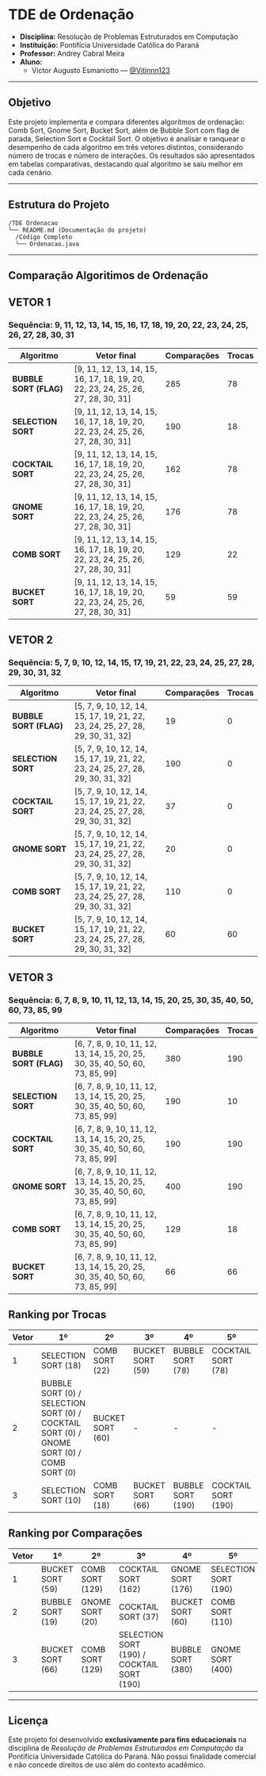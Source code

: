 # TDE de Ordenação
- **Disciplina:** Resolução de Problemas Estruturados em Computação
- **Instituição:** Pontifícia Universidade Católica do Paraná    
- **Professor:** Andrey Cabral Meira
- **Aluno:**   
  - Victor Augusto Esmaniotto — [@Vitinnn123](https://github.com/Vitinnn123) 
---

## Objetivo

Este projeto implementa e compara diferentes algoritmos de ordenação: Comb Sort, Gnome Sort, Bucket Sort, além de Bubble Sort com flag de parada, Selection Sort e Cocktail Sort. 
O objetivo é analisar e ranquear o desempenho de cada algoritmo em três vetores distintos, considerando número de trocas e número de interações. 
Os resultados são apresentados em tabelas comparativas, destacando qual algoritmo se saiu melhor em cada cenário.

---

## Estrutura do Projeto

```
/TDE Ordenacao
└── README.md (Documentação do projeto)
  /Código Completo 
  └── Ordenacao.java
```

---

## Comparação Algoritimos de Ordenação

## VETOR 1
### Sequência: 9, 11, 12, 13, 14, 15, 16, 17, 18, 19, 20, 22, 23, 24, 25, 26, 27, 28, 30, 31

| Algoritmo              | Vetor final                                                                     | Comparações | Trocas |
| ---------------------- | ------------------------------------------------------------------------------- | ----------- | ------ |
| **BUBBLE SORT (FLAG)** | [9, 11, 12, 13, 14, 15, 16, 17, 18, 19, 20, 22, 23, 24, 25, 26, 27, 28, 30, 31] | 285         | 78     |
| **SELECTION SORT**     | [9, 11, 12, 13, 14, 15, 16, 17, 18, 19, 20, 22, 23, 24, 25, 26, 27, 28, 30, 31] | 190         | 18     |
| **COCKTAIL SORT**      | [9, 11, 12, 13, 14, 15, 16, 17, 18, 19, 20, 22, 23, 24, 25, 26, 27, 28, 30, 31] | 162         | 78     |
| **GNOME SORT**         | [9, 11, 12, 13, 14, 15, 16, 17, 18, 19, 20, 22, 23, 24, 25, 26, 27, 28, 30, 31] | 176         | 78     |
| **COMB SORT**          | [9, 11, 12, 13, 14, 15, 16, 17, 18, 19, 20, 22, 23, 24, 25, 26, 27, 28, 30, 31] | 129         | 22     |
| **BUCKET SORT**        | [9, 11, 12, 13, 14, 15, 16, 17, 18, 19, 20, 22, 23, 24, 25, 26, 27, 28, 30, 31] | 59          | 59     |

## VETOR 2
### Sequência: 5, 7, 9, 10, 12, 14, 15, 17, 19, 21, 22, 23, 24, 25, 27, 28, 29, 30, 31, 32

| Algoritmo              | Vetor final                                                                   | Comparações | Trocas |
| ---------------------- | ----------------------------------------------------------------------------- | ----------- | ------ |
| **BUBBLE SORT (FLAG)** | [5, 7, 9, 10, 12, 14, 15, 17, 19, 21, 22, 23, 24, 25, 27, 28, 29, 30, 31, 32] | 19          | 0      |
| **SELECTION SORT**     | [5, 7, 9, 10, 12, 14, 15, 17, 19, 21, 22, 23, 24, 25, 27, 28, 29, 30, 31, 32] | 190         | 0      |
| **COCKTAIL SORT**      | [5, 7, 9, 10, 12, 14, 15, 17, 19, 21, 22, 23, 24, 25, 27, 28, 29, 30, 31, 32] | 37          | 0      |
| **GNOME SORT**         | [5, 7, 9, 10, 12, 14, 15, 17, 19, 21, 22, 23, 24, 25, 27, 28, 29, 30, 31, 32] | 20          | 0      |
| **COMB SORT**          | [5, 7, 9, 10, 12, 14, 15, 17, 19, 21, 22, 23, 24, 25, 27, 28, 29, 30, 31, 32] | 110         | 0      |
| **BUCKET SORT**        | [5, 7, 9, 10, 12, 14, 15, 17, 19, 21, 22, 23, 24, 25, 27, 28, 29, 30, 31, 32] | 60          | 60     |

## VETOR 3
### Sequência: 6, 7, 8, 9, 10, 11, 12, 13, 14, 15, 20, 25, 30, 35, 40, 50, 60, 73, 85, 99

| Algoritmo              | Vetor final                                                                  | Comparações | Trocas |
| ---------------------- | ---------------------------------------------------------------------------- | ----------- | ------ |
| **BUBBLE SORT (FLAG)** | [6, 7, 8, 9, 10, 11, 12, 13, 14, 15, 20, 25, 30, 35, 40, 50, 60, 73, 85, 99] | 380         | 190    |
| **SELECTION SORT**     | [6, 7, 8, 9, 10, 11, 12, 13, 14, 15, 20, 25, 30, 35, 40, 50, 60, 73, 85, 99] | 190         | 10     |
| **COCKTAIL SORT**      | [6, 7, 8, 9, 10, 11, 12, 13, 14, 15, 20, 25, 30, 35, 40, 50, 60, 73, 85, 99] | 190         | 190    |
| **GNOME SORT**         | [6, 7, 8, 9, 10, 11, 12, 13, 14, 15, 20, 25, 30, 35, 40, 50, 60, 73, 85, 99] | 400         | 190    |
| **COMB SORT**          | [6, 7, 8, 9, 10, 11, 12, 13, 14, 15, 20, 25, 30, 35, 40, 50, 60, 73, 85, 99] | 129         | 18     |
| **BUCKET SORT**        | [6, 7, 8, 9, 10, 11, 12, 13, 14, 15, 20, 25, 30, 35, 40, 50, 60, 73, 85, 99] | 66          | 66     |

## Ranking por Trocas 

| Vetor | 1º                                                                                        | 2º               | 3º               | 4º                | 5º                  | 6º               |
| ----- | ----------------------------------------------------------------------------------------- | ---------------- | ---------------- | ----------------- | ------------------- | ---------------- |
| 1     | SELECTION SORT (18)                                                                       | COMB SORT (22)   | BUCKET SORT (59) | BUBBLE SORT (78)  | COCKTAIL SORT (78)  | GNOME SORT (78)  |
| 2     | BUBBLE SORT (0) / SELECTION SORT (0) / COCKTAIL SORT (0) / GNOME SORT (0) / COMB SORT (0) | BUCKET SORT (60) | -                | -                 | -                   | -                |
| 3     | SELECTION SORT (10)                                                                       | COMB SORT (18)   | BUCKET SORT (66) | BUBBLE SORT (190) | COCKTAIL SORT (190) | GNOME SORT (190) |

## Ranking por Comparações

| Vetor | 1º               | 2º              | 3º                                         | 4º                | 5º                   | 6º                   |
| ----- | ---------------- | --------------- | ------------------------------------------ | ----------------- | -------------------- | -------------------- |
| 1     | BUCKET SORT (59) | COMB SORT (129) | COCKTAIL SORT (162)                        | GNOME SORT (176)  | SELECTION SORT (190) | BUBBLE SORT (285)    |
| 2     | BUBBLE SORT (19) | GNOME SORT (20) | COCKTAIL SORT (37)                         | BUCKET SORT (60)  | COMB SORT (110)      | SELECTION SORT (190) |
| 3     | BUCKET SORT (66) | COMB SORT (129) | SELECTION SORT (190) / COCKTAIL SORT (190) | BUBBLE SORT (380) | GNOME SORT (400)     | -                    |

---

## Licença

Este projeto foi desenvolvido **exclusivamente para fins educacionais** na disciplina de *Resolução de Problemas Estruturados em Computação* da Pontifícia Universidade Católica do Paraná.
Não possui finalidade comercial e não concede direitos de uso além do contexto acadêmico.
